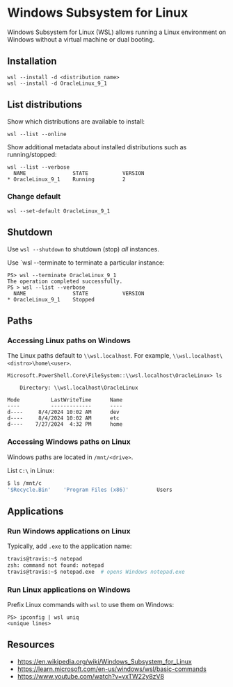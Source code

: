 # Windows Subsystem for Linux

Windows Subsystem for Linux (WSL) allows running a Linux environment on Windows without a virtual machine or dual booting.

## Installation
```
wsl --install -d <distribution_name>
wsl --install -d OracleLinux_9_1
```

## List distributions
Show which distributions are available to install:
```
wsl --list --online
```

Show additional metadata about installed distributions such as running/stopped:
```
wsl --list --verbose
  NAME               STATE           VERSION
* OracleLinux_9_1    Running         2
```

### Change default
```
wsl --set-default OracleLinux_9_1
```

## Shutdown
Use `wsl --shutdown` to shutdown (stop) *all* instances.

Use `wsl --terminate <distribution name> to terminate a particular instance:
```
PS> wsl --terminate OracleLinux_9_1
The operation completed successfully.
PS > wsl --list --verbose
  NAME               STATE           VERSION
* OracleLinux_9_1    Stopped
```

## Paths

### Accessing Linux paths on Windows
The Linux paths default to `\\wsl.localhost`. For example, `\\wsl.localhost\<distro>\home\<user>`.

```
Microsoft.PowerShell.Core\FileSystem::\\wsl.localhost\OracleLinux> ls

    Directory: \\wsl.localhost\OracleLinux

Mode          LastWriteTime      Name
----          -------------      ----
d----     8/4/2024 10:02 AM      dev
d----     8/4/2024 10:02 AM      etc
d----    7/27/2024  4:32 PM      home
```

### Accessing Windows paths on Linux
Windows paths are located in `/mnt/<drive>`.

List `C:\` in Linux:
```bash
$ ls /mnt/c
'$Recycle.Bin'    'Program Files (x86)'         Users
```

## Applications

### Run Windows applications on Linux
Typically, add `.exe` to the application name:

```bash
travis@travis:~$ notepad
zsh: command not found: notepad
travis@travis:~$ notepad.exe  # opens Windows notepad.exe
```

### Run Linux applications on Windows
Prefix Linux commands with `wsl` to use them on Windows:
```
PS> ipconfig | wsl uniq
<unique lines>
```

## Resources
- https://en.wikipedia.org/wiki/Windows_Subsystem_for_Linux
- https://learn.microsoft.com/en-us/windows/wsl/basic-commands
- https://www.youtube.com/watch?v=vxTW22y8zV8
